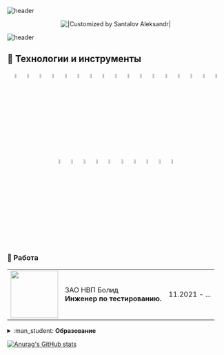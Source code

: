 ![header](https://capsule-render.vercel.app/api?type=waving&color=gradient&customColorList=2&height=160&section=header&text=Hi%20there!&fontAlignY=32&fontAlign=20&fontSize=52&animation=twinkling&fontColor=EAF5D2)

<p align="center">
  <img title="|Customized by Santalov Aleksandr|" src="https://readme-typing-svg.herokuapp.com?font=Cinzel+Decorative&size=35&duration=3000&color=gradient&customColorList=1&center=true&vCenter=true&width=450&lines=Aleksandr+Santalov;QA+Engineer+Python">
</p>

![header](https://capsule-render.vercel.app/api?type=waving&color=gradient&customColorList=2&height=160&section=footer&desc=Wellcome%20to%20my%20GitHub&descAlignY=75&descSize=40&animation=twinkling&fontColor=EAF5D2&descAlign=67)

## :rocket: Технологии и инструменты


<p align="center"
<code><img width="5%" title="Python" src="https://upload.wikimedia.org/wikipedia/commons/thumb/0/0a/Python.svg/1024px-Python.svg.png"></code>
<code><img width="5%" title="Pycharm" src="https://upload.wikimedia.org/wikipedia/commons/thumb/1/1d/PyCharm_Icon.svg/1200px-PyCharm_Icon.svg.png"></code>
<code><img width="5%" title="Pytest" src="https://upload.wikimedia.org/wikipedia/commons/b/ba/Pytest_logo.svg"></code>
<code><img width="5%" title="Selenium" src="https://upload.wikimedia.org/wikipedia/commons/d/d5/Selenium_Logo.png"></code>
<code><img width="5%" title="Selene" src="https://fs.getcourse.ru/fileservice/file/download/a/159627/sc/264/h/e0cabcb69a2df1e6b1086292c020a4a7.png"></code>
<code><img width="5%" title="Requests" src="https://upload.wikimedia.org/wikipedia/commons/a/aa/Requests_Python_Logo.png"></code>
<code><img width="5%" title="Allure Report" src="https://avatars.githubusercontent.com/u/5879127?s=200&v=4"></code>
<code><img width="5%" title="Allure TestOps" src="https://marketplace-cdn.atlassian.com/files/92e2d8c3-2a30-46c0-bf21-2453a4a270d3?fileType=image&mode=full-fit"></code>
<code><img width="5%" title="Java" src="https://cdn-icons-png.flaticon.com/512/226/226777.png"></code>
<code><img width="5%" title="intellij idea" src="https://upload.wikimedia.org/wikipedia/commons/thumb/9/9c/IntelliJ_IDEA_Icon.svg/2048px-IntelliJ_IDEA_Icon.svg.png"></code>
<code><img width="5%" title="Appium" src="https://cdn.worldvectorlogo.com/logos/appium.svg"></code>
<code><img width="5%" title="Android studio" src="https://upload.wikimedia.org/wikipedia/commons/thumb/8/8f/Breezeicons-apps-48-android-studio.svg/1024px-Breezeicons-apps-48-android-studio.svg.png"></code>
<code><img width="5%" title="Browserstack" src="https://brandeps.com/logo-download/B/BrowserStack-logo-vector-01.svg"></code>
<code><img width="5%" title="GitLab" src="https://dada.cs.washington.edu/images/gitlab-icon-rgb.png"></code>
<code><img width="5%" title="GitHub" src="https://cdn-icons-png.flaticon.com/512/25/25231.png"></code>
<code><img width="5%" title="SQL" src="https://image.shutterstock.com/image-vector/sql-database-icon-logo-design-260nw-684826648.jpg"></code>
<code><img width="5%" title="Linux" src="https://cdn-icons-png.flaticon.com/512/546/546049.png"></code>
<code><img width="5%" title="KiwiTCMS" src="https://accelatest.com/wp-content/uploads/2021/09/kiwi-tcms-300x300.png"></code>
<code><img width="5%" title="Сonfluence" src="https://cdn.icon-icons.com/icons2/2107/PNG/512/file_type_confluence_icon_130672.png"></code>
<code><img width="5%" title="Redmine" src="https://www.drupal.org/files/images/Redmine-Logo-CyberSprocket-Composite-300x300-png8.png"></code>
<code><img width="5%" title="Jira" src="https://logojinni.com/image/logos/jira-3.svg"></code>
<code><img width="5%" title="Selenoid" src="https://diginomica.com/sites/default/files/images/2017-09/docker-container.jpg"></code>
<code><img width="5%" title="Docker" src="https://www.docker.com/wp-content/uploads/2022/03/Moby-logo.png"></code>
<code><img width="5%" title="TeamCity" src="https://upload.wikimedia.org/wikipedia/commons/thumb/2/29/TeamCity_Icon.svg/1200px-TeamCity_Icon.svg.png"></code>
<code><img width="5%" title="Jenkins" src="https://avatars.githubusercontent.com/u/2520748?v=4"></code>
<code><img width="5%" title="Postman" src="https://user-images.githubusercontent.com/2676579/34940598-17cc20f0-f9be-11e7-8c6d-f0190d502d64.png"></code>
<code><img width="5%" title="Swagger" src="https://avatars2.githubusercontent.com/u/7658037?v=3&s=400"></code>
</code>
</p>

### :lady_beetle: Работа
 <table style="width=100%"  cellspacing="0" cellpadding="5">
	<tr>
        <td align="center">
            <a href="https://bolid.ru/" target="_blank" rel="noopener noreferrer"><img style="width:110px" src="https://bolid.ru/bld/images/logo.png"></a>
        </td>
        <td >
            ЗАО НВП Болид
         <br><b>Инженер по тестированию.</b>
        </td>
        <td>11.2021 - ... </td>
    </tr>
   
</table>

<details><summary>:man_student: <b>Образование</b></summary>
<br> 
<table style="width=100%" cellspacing="0" cellpadding="5">
    <tr>
        <td align="center">
            <a href="http://spkvtk.ru/" target="_blank" rel="noopener noreferrer"><img style="width:90px" src="https://cdn.icon-icons.com/icons2/810/PNG/512/film_projector_cinema_icon-icons.com_66132.png"></a>
        </td>
        <td>
            Сергиево-Посадский Киновидеотехнический колледж.
         <br><b>Программное обеспечение вычислительной техники и
автоматизированных систем</b>
        </td>
        <td>2005</td>
    </tr>
    <tr>
        <td align="center">
            <a href="https://practicum.yandex.ru/qa-engineer/?utm_source=yandex&utm_medium=search&utm_campaign=feed" target="_blank" rel="noopener noreferrer"><img style="width:90px" src="https://mgutm.ru/wp-content/uploads/img/logotip_mgutu.svg"></a>
        </td>
        <td>Московский государственный университет технологий и управления им. К.Г. Разумовского.
         <br><b>Автоматизированные системы обработки информации и управления.</b>
        </td>
        <td>2011</td>
    </tr>
</table>

 
<details><summary>:scroll: <b>Курсы</b></summary>
<p> <table style="width=100%" cellspacing="0" cellpadding="5">
    
   <tr >
        <td align="center"><a href="http://qa.guru/" target="_blank" rel="noopener noreferrer"><img style="width:120px" src="https://www.ph4.ru/DL/LOGO/y/ya_praktikum.gif"></a></td>
        <td>Профессия Инженер по тестированию.</td>
        <td>2021</td>
        <td><a target="_blank" href="https://disk.yandex.ru/i/D2FXpX42soye3w">Сертификат</a></td>
  </tr>
    
  <tr >
        <td align="center"><a href="http://qa.guru/" target="_blank" rel="noopener noreferrer"><img style="width:120px" src="https://avatars.dzeninfra.ru/get-zen_doc/3533963/pub_6162f7faf979f128b0944f7e_6162f9cc01baa6458aaccee8/scale_1200"></a></td>
        <td>Веб-разработка для начинающих: HTML и CSS</td>
        <td>2022</td>
        <td>Сертификат</td>
  </tr>
  
  <tr>
    <td align="center">
            <a href="https://itcollege59.ru/" target="_blank" rel="noopener noreferrer"><img style="width:120px" src="https://www.ph4.ru/DL/LOGO/y/ya_praktikum.gif"></a></td>
        <td>Автоматизатор тестирования на Java</td>
        <td>2022</td>
        <td><a target="_blank" href="https://disk.yandex.ru/i/D2FXpX42soye3w">Сертификат</a></td>
    </tr>
 
  <tr >
        <td align="center"><a href="http://qa.guru/" target="_blank" rel="noopener noreferrer"><img style="width:120px" src="https://avatars.dzeninfra.ru/get-zen_doc/3533963/pub_6162f7faf979f128b0944f7e_6162f9cc01baa6458aaccee8/scale_1200"></a></td>
        <td>Автоматизация тестирования с помощью Selenium и Python</td>
        <td>2022</td>
        <td>Сертификат</td>
    </tr>
  
  <tr >
        <td align="center"><a href="http://qa.guru/" target="_blank" rel="noopener noreferrer"><img style="width:120px" src="https://avatars.dzeninfra.ru/get-zen_doc/3533963/pub_6162f7faf979f128b0944f7e_6162f9cc01baa6458aaccee8/scale_1200"></a></td>
        <td>Тестирование ПО:Автоматизация и Программирование.Python.Selenium</td>
        <td>2023</td>
        <td>Сертификат</td>
    </tr>
  
  <tr >
        <td align="center"><a href="http://qa.guru/" target="_blank" rel="noopener noreferrer"><img style="width:120px" src="https://fs-thb03.getcourse.ru/fileservice/file/thumbnail/h/b635b6cb9478bb87c77e9c070ee6e122.png/s/x50/a/159627/sc/207"></a></td>
        <td>Курс инженеров по автоматизации тестирования на Python</td>
        <td>2023</td>
        <td>Сертификат</td>
    </tr>
</table></p>
</details></details>

[![Anurag's GitHub stats](https://github-readme-stats.vercel.app/api?username=Alexander-Santalov)](https://github.com/Alexander-Santalov)


